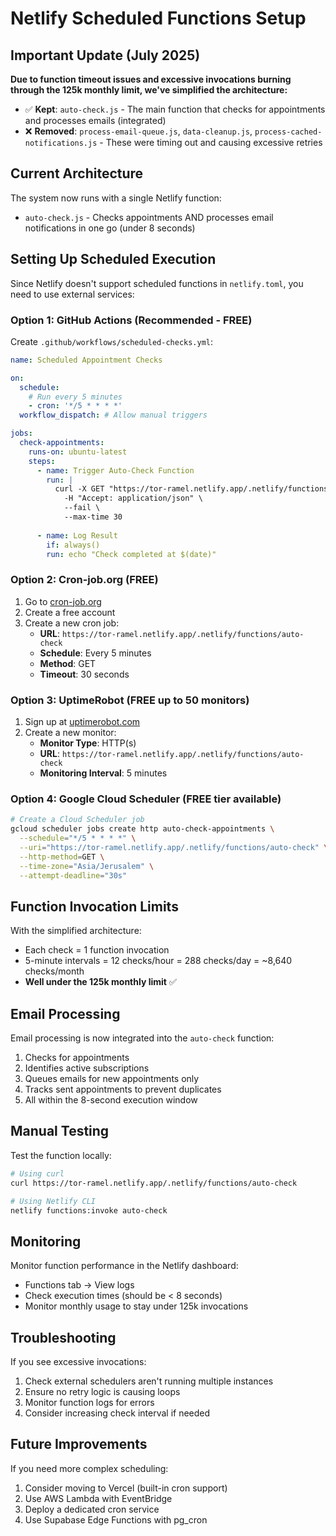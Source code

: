 # Netlify Scheduled Functions Setup

## Important Update (July 2025)

**Due to function timeout issues and excessive invocations burning through the 125k monthly limit, we've simplified the architecture:**

- ✅ **Kept**: `auto-check.js` - The main function that checks for appointments and processes emails (integrated)
- ❌ **Removed**: `process-email-queue.js`, `data-cleanup.js`, `process-cached-notifications.js` - These were timing out and causing excessive retries

## Current Architecture

The system now runs with a single Netlify function:
- `auto-check.js` - Checks appointments AND processes email notifications in one go (under 8 seconds)

## Setting Up Scheduled Execution

Since Netlify doesn't support scheduled functions in `netlify.toml`, you need to use external services:

### Option 1: GitHub Actions (Recommended - FREE)

Create `.github/workflows/scheduled-checks.yml`:

```yaml
name: Scheduled Appointment Checks

on:
  schedule:
    # Run every 5 minutes
    - cron: '*/5 * * * *'
  workflow_dispatch: # Allow manual triggers

jobs:
  check-appointments:
    runs-on: ubuntu-latest
    steps:
      - name: Trigger Auto-Check Function
        run: |
          curl -X GET "https://tor-ramel.netlify.app/.netlify/functions/auto-check" \
            -H "Accept: application/json" \
            --fail \
            --max-time 30
      
      - name: Log Result
        if: always()
        run: echo "Check completed at $(date)"
```

### Option 2: Cron-job.org (FREE)

1. Go to [cron-job.org](https://cron-job.org)
2. Create a free account
3. Create a new cron job:
   - **URL**: `https://tor-ramel.netlify.app/.netlify/functions/auto-check`
   - **Schedule**: Every 5 minutes
   - **Method**: GET
   - **Timeout**: 30 seconds

### Option 3: UptimeRobot (FREE up to 50 monitors)

1. Sign up at [uptimerobot.com](https://uptimerobot.com)
2. Create a new monitor:
   - **Monitor Type**: HTTP(s)
   - **URL**: `https://tor-ramel.netlify.app/.netlify/functions/auto-check`
   - **Monitoring Interval**: 5 minutes

### Option 4: Google Cloud Scheduler (FREE tier available)

```bash
# Create a Cloud Scheduler job
gcloud scheduler jobs create http auto-check-appointments \
  --schedule="*/5 * * * *" \
  --uri="https://tor-ramel.netlify.app/.netlify/functions/auto-check" \
  --http-method=GET \
  --time-zone="Asia/Jerusalem" \
  --attempt-deadline="30s"
```

## Function Invocation Limits

With the simplified architecture:
- Each check = 1 function invocation
- 5-minute intervals = 12 checks/hour = 288 checks/day = ~8,640 checks/month
- **Well under the 125k monthly limit** ✅

## Email Processing

Email processing is now integrated into the `auto-check` function:
1. Checks for appointments
2. Identifies active subscriptions
3. Queues emails for new appointments only
4. Tracks sent appointments to prevent duplicates
5. All within the 8-second execution window

## Manual Testing

Test the function locally:
```bash
# Using curl
curl https://tor-ramel.netlify.app/.netlify/functions/auto-check

# Using Netlify CLI
netlify functions:invoke auto-check
```

## Monitoring

Monitor function performance in the Netlify dashboard:
- Functions tab → View logs
- Check execution times (should be < 8 seconds)
- Monitor monthly usage to stay under 125k invocations

## Troubleshooting

If you see excessive invocations:
1. Check external schedulers aren't running multiple instances
2. Ensure no retry logic is causing loops
3. Monitor function logs for errors
4. Consider increasing check interval if needed

## Future Improvements

If you need more complex scheduling:
1. Consider moving to Vercel (built-in cron support)
2. Use AWS Lambda with EventBridge
3. Deploy a dedicated cron service
4. Use Supabase Edge Functions with pg_cron 